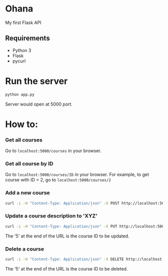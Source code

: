 # Ohana

My first Flask API

## Requirements

- Python 3
- Flask
- pycurl

# Run the server
```bash
python app.py
```
Server would open at 5000 port.

# How to:

### Get all courses
Go to ```localhost:5000/courses``` in your browser.

### Get all course by ID
Go to ```localhost:5000/courses/ID``` in your browser.
For example, to get course with ID = 2, go to ```localhost:5000/courses/2```

### Add a new course
```bash
curl -i -H "Content-Type: Application/json" -X POST http://localhost:5000/courses
```

### Update a course description to 'XYZ'
```bash
curl -i -H "Content-Type: Application/json" -X PUT http://localhost:5000/courses/5
```
The '5' at the end of the URL is the course ID to be updated.

### Delete a course
```bash
curl -i -H "Content-Type: Application/json" -X DELETE http://localhost:5000/courses/5
```
The '5' at the end of the URL is the course ID to be deleted.